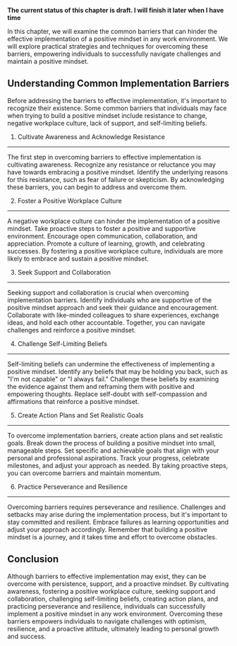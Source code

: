 **The current status of this chapter is draft. I will finish it later when I have time**

In this chapter, we will examine the common barriers that can hinder the effective implementation of a positive mindset in any work environment. We will explore practical strategies and techniques for overcoming these barriers, empowering individuals to successfully navigate challenges and maintain a positive mindset.

Understanding Common Implementation Barriers
--------------------------------------------

Before addressing the barriers to effective implementation, it's important to recognize their existence. Some common barriers that individuals may face when trying to build a positive mindset include resistance to change, negative workplace culture, lack of support, and self-limiting beliefs.

1. Cultivate Awareness and Acknowledge Resistance
-------------------------------------------------

The first step in overcoming barriers to effective implementation is cultivating awareness. Recognize any resistance or reluctance you may have towards embracing a positive mindset. Identify the underlying reasons for this resistance, such as fear of failure or skepticism. By acknowledging these barriers, you can begin to address and overcome them.

2. Foster a Positive Workplace Culture
--------------------------------------

A negative workplace culture can hinder the implementation of a positive mindset. Take proactive steps to foster a positive and supportive environment. Encourage open communication, collaboration, and appreciation. Promote a culture of learning, growth, and celebrating successes. By fostering a positive workplace culture, individuals are more likely to embrace and sustain a positive mindset.

3. Seek Support and Collaboration
---------------------------------

Seeking support and collaboration is crucial when overcoming implementation barriers. Identify individuals who are supportive of the positive mindset approach and seek their guidance and encouragement. Collaborate with like-minded colleagues to share experiences, exchange ideas, and hold each other accountable. Together, you can navigate challenges and reinforce a positive mindset.

4. Challenge Self-Limiting Beliefs
----------------------------------

Self-limiting beliefs can undermine the effectiveness of implementing a positive mindset. Identify any beliefs that may be holding you back, such as "I'm not capable" or "I always fail." Challenge these beliefs by examining the evidence against them and reframing them with positive and empowering thoughts. Replace self-doubt with self-compassion and affirmations that reinforce a positive mindset.

5. Create Action Plans and Set Realistic Goals
----------------------------------------------

To overcome implementation barriers, create action plans and set realistic goals. Break down the process of building a positive mindset into small, manageable steps. Set specific and achievable goals that align with your personal and professional aspirations. Track your progress, celebrate milestones, and adjust your approach as needed. By taking proactive steps, you can overcome barriers and maintain momentum.

6. Practice Perseverance and Resilience
---------------------------------------

Overcoming barriers requires perseverance and resilience. Challenges and setbacks may arise during the implementation process, but it's important to stay committed and resilient. Embrace failures as learning opportunities and adjust your approach accordingly. Remember that building a positive mindset is a journey, and it takes time and effort to overcome obstacles.

Conclusion
----------

Although barriers to effective implementation may exist, they can be overcome with persistence, support, and a proactive mindset. By cultivating awareness, fostering a positive workplace culture, seeking support and collaboration, challenging self-limiting beliefs, creating action plans, and practicing perseverance and resilience, individuals can successfully implement a positive mindset in any work environment. Overcoming these barriers empowers individuals to navigate challenges with optimism, resilience, and a proactive attitude, ultimately leading to personal growth and success.
